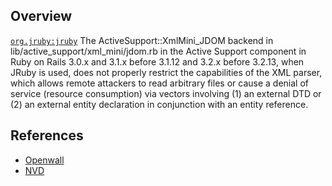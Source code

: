 ## Overview
[`org.jruby:jruby`](http://search.maven.org/#search%7Cga%7C1%7Ca%3A%22jruby%22)
The ActiveSupport::XmlMini_JDOM backend in lib/active_support/xml_mini/jdom.rb in the Active Support component in Ruby on Rails 3.0.x and 3.1.x before 3.1.12 and 3.2.x before 3.2.13, when JRuby is used, does not properly restrict the capabilities of the XML parser, which allows remote attackers to read arbitrary files or cause a denial of service (resource consumption) via vectors involving (1) an external DTD or (2) an external entity declaration in conjunction with an entity reference.

## References

- [Openwall](http://www.openwall.com/lists/oss-security/2013/03/18/4)
- [NVD](http://web.nvd.nist.gov/view/vuln/detail?vulnId=CVE-2013-1856)
